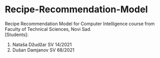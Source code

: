 # Recipe-Recommendation-Model
Recipe Recommendation Model for Computer Intelligence course from Faculty of Technical Sciences, Novi Sad.  
[Students]: 
1. Nataša Džudžar SV 14/2021
2. Dušan Damjanov SV 68/2021
